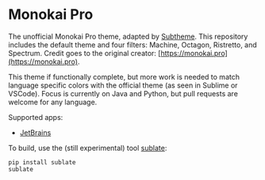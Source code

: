 # Monokai Pro

The unofficial Monokai Pro theme, adapted by [Subtheme](https://subtheme.pro). This repository includes the default theme and four filters: Machine, Octagon, Ristretto, and Spectrum. Credit goes to the original creator: [https://monokai.pro](https://monokai.pro).

This theme if functionally complete, but more work is needed to match language specific colors with the official theme (as seen in Sublime or VSCode). Focus is currently on Java and Python, but pull requests are welcome for any language.

Supported apps:
- [JetBrains](https://github.com/subtheme-pro/monokai-pro/tree/master/apps/jetbrains)

To build, use the (still experimental) tool [sublate](https://github.com/jontaydev/sublate):

    pip install sublate
    sublate 
